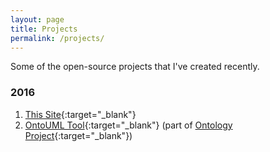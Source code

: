 ```yaml
---
layout: page
title: Projects
permalink: /projects/
---
```


Some of the open-source projects that I've created recently.

### 2016

1. [This Site](https://github.com/LucasBassetti/lucasbassetti.github.io){:target="_blank"}
2. [OntoUML Tool](https://github.com/LucasBassetti/ontouml-web){:target="_blank"}
 (part of [Ontology Project](http://ontology.com.br){:target="_blank"})
